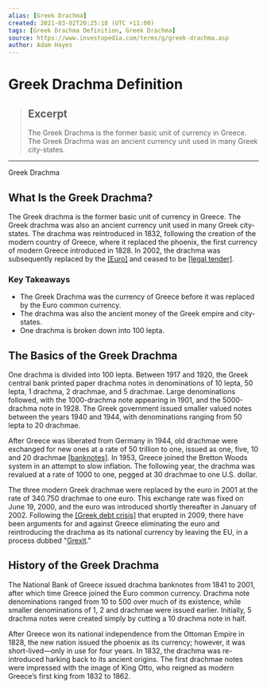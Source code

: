 ```yaml
---
alias: [Greek Drachma]
created: 2021-03-02T20:25:18 (UTC +11:00)
tags: [Greek Drachma Definition, Greek Drachma]
source: https://www.investopedia.com/terms/g/greek-drachma.asp
author: Adam Hayes
---
```


# Greek Drachma Definition

> ## Excerpt
> The Greek Drachma is the former basic unit of currency in Greece. The Greek Drachma was an ancient currency unit used in many Greek city-states.

---

Greek Drachma
## What Is the Greek Drachma?

The Greek drachma is the former basic unit of currency in Greece. The Greek drachma was also an ancient currency unit used in many Greek city-states. The drachma was reintroduced in 1832, following the creation of the modern country of Greece, where it replaced the phoenix, the first currency of modern Greece introduced in 1828. In 2002, the drachma was subsequently replaced by the [[Euro]](https://www.investopedia.com/terms/e/euro.asp) and ceased to be [[legal tender]](https://www.investopedia.com/terms/l/legal-tender.asp).

### Key Takeaways

-   The Greek Drachma was the currency of Greece before it was replaced by the Euro common currency.
-   The drachma was also the ancient money of the Greek empire and city-states.
-   One drachma is broken down into 100 lepta.

## The Basics of the Greek Drachma

One drachma is divided into 100 lepta. Between 1917 and 1920, the Greek central bank printed paper drachma notes in denominations of 10 lepta, 50 lepta, 1 drachma, 2 drachmae, and 5 drachmae. Large denominations followed, with the 1000-drachma note appearing in 1901, and the 5000-drachma note in 1928. The Greek government issued smaller valued notes between the years 1940 and 1944, with denominations ranging from 50 lepta to 20 drachmae.

After Greece was liberated from Germany in 1944, old drachmae were exchanged for new ones at a rate of 50 trillion to one, issued as one, five, 10 and 20 drachmae [[banknotes]](https://www.investopedia.com/terms/b/banknote.asp). In 1953, Greece joined the Bretton Woods system in an attempt to slow inflation. The following year, the drachma was revalued at a rate of 1000 to one, pegged at 30 drachmae to one U.S. dollar.

The three modern Greek drachmae were replaced by the euro in 2001 at the rate of 340.750 drachmae to one euro. This exchange rate was fixed on June 19, 2000, and the euro was introduced shortly thereafter in January of 2002. Following the [[Greek debt crisis]](https://www.investopedia.com/articles/personal-finance/061115/origins-greeces-debt-crisis.asp) that erupted in 2009, there have been arguments for and against Greece eliminating the euro and reintroducing the drachma as its national currency by leaving the EU, in a process dubbed "[Grexit](https://www.investopedia.com/terms/g/grexit.asp)."

## History of the Greek Drachma

The National Bank of Greece issued drachma banknotes from 1841 to 2001, after which time Greece joined the Euro common currency. Drachma note denominations ranged from 10 to 500 over much of its existence, while smaller denominations of 1, 2 and drachmae were issued earlier. Initially, 5 drachma notes were created simply by cutting a 10 drachma note in half.

After Greece won its national independence from the Ottoman Empire in 1828, the new nation issued the phoenix as its currency; however, it was short-lived—only in use for four years. In 1832, the drachma was re-introduced harking back to its ancient origins. The first drachmae notes were impressed with the image of King Otto, who reigned as modern Greece’s first king from 1832 to 1862.
